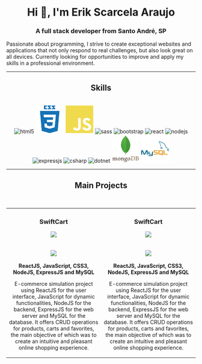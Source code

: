 <h1 align="center">Hi 👋, I'm Erik Scarcela Araujo</h1>
<h3 align="center">A full stack developer from Santo André, SP</h3>

Passionate about programming, I strive to create exceptional websites and applications that not only respond to real challenges, but also look great on all devices.
Currently looking for opportunities to improve and apply my skills in a professional environment.

<hr>

<h2 align="center">Skills</h2>
<br>
<div align="center">
  <img src="https://icongr.am/devicon/html5-original-wordmark.svg?size=128&color=currentColor" alt="html5" width="75" height="75"/> 
  <img src="https://raw.githubusercontent.com/devicons/devicon/1119b9f84c0290e0f0b38982099a2bd027a48bf1/icons/css3/css3-plain-wordmark.svg" alt="css3" width="75" height="75"/>
  <img src="https://raw.githubusercontent.com/devicons/devicon/1119b9f84c0290e0f0b38982099a2bd027a48bf1/icons/javascript/javascript-plain.svg" alt="javascript" width="75" height="75"/>
  <img src="https://cdn.jsdelivr.net/gh/devicons/devicon@latest/icons/sass/sass-original.svg" alt="sass" width="75" height="75"  />
  <img src="https://cdn.jsdelivr.net/gh/devicons/devicon@latest/icons/bootstrap/bootstrap-original-wordmark.svg" alt="bootstrap" width="75" height="75" />
  <img src="https://cdn.jsdelivr.net/gh/devicons/devicon@latest/icons/react/react-original-wordmark.svg" alt="react" width="75" height="75" />
  <img src="https://icongr.am/devicon/nodejs-original.svg?size=128&color=currentColor" alt="nodejs" width="75" height="75" />
  <img src="https://cdn.jsdelivr.net/gh/devicons/devicon@latest/icons/express/express-original.svg" alt="expressjs" width="75" height="75" />
  <img src="https://icongr.am/devicon/csharp-original.svg?size=128&color=currentColor" alt="csharp" width="75" height="75" />
  <img src="https://cdn.jsdelivr.net/gh/devicons/devicon@latest/icons/dotnetcore/dotnetcore-original.svg" alt="dotnet" width="75" height="75" />
  <img src="https://raw.githubusercontent.com/devicons/devicon/master/icons/mongodb/mongodb-original-wordmark.svg" alt="mongodb" width="75" height="75"/> 
  <img src="https://raw.githubusercontent.com/devicons/devicon/master/icons/mysql/mysql-original-wordmark.svg" alt="mysql" width="75" height="75"/> 
</div>

<hr>

<h2 align="center">Main Projects</h2>
<br>

<div align="center">
  <table>
    <td width="50%">
    <h3 align="center">SwiftCart</h3>
      <div align="center">
        <a href="https://weather-card-app-silk.vercel.app/" target="_blank">
          <img src="https://live.staticflickr.com/65535/53833277034_6c36d81c07_h.jpg" height="100%"/>
        </a>
        <br>
        <br>
        <p>
						<a href="https://github.com/erikscar/swift-cart" target="_blank">
							<img src="https://img.shields.io/badge/Repo-lightgrey?style=for-the-badge&logo=github"/>
						</a>  
			  </p>
        <p><strong>ReactJS, JavaScript, CSS3, NodeJS, ExpressJS and MySQL</strong></p>
        <p>
          E-commerce simulation project using ReactJS for the user interface, JavaScript for dynamic functionalities, NodeJS for the backend, ExpressJS for the web server and MySQL for the database. It offers CRUD operations for products, carts and favorites, the main objective of which was to create an intuitive and pleasant online shopping experience.
        </p>
      </div>
    </td>
	     <td width="50%">
    <h3 align="center">SwiftCart</h3>
      <div align="center">
        <a href="https://weather-card-app-silk.vercel.app/" target="_blank">
          <img src="https://live.staticflickr.com/65535/53833277034_6c36d81c07_h.jpg" height="100%"/>
        </a>
        <br>
        <br>
        <p>
						<a href="https://github.com/erikscar/swift-cart" target="_blank">
							<img src="https://img.shields.io/badge/Repo-lightgrey?style=for-the-badge&logo=github"/>
						</a>  
			  </p>
        <p><strong>ReactJS, JavaScript, CSS3, NodeJS, ExpressJS and MySQL</strong></p>
        <p>
          E-commerce simulation project using ReactJS for the user interface, JavaScript for dynamic functionalities, NodeJS for the backend, ExpressJS for the web server and MySQL for the database. It offers CRUD operations for products, carts and favorites, the main objective of which was to create an intuitive and pleasant online shopping experience.
        </p>
      </div>
    </td>
  </table>
</div>
